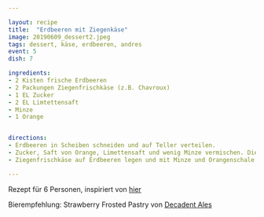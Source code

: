```yaml
---

layout: recipe
title:  "Erdbeeren mit Ziegenkäse"
image: 20190609_dessert2.jpeg
tags: dessert, käse, erdbeeren, andres
event: 5
dish: 7

ingredients:
- 2 Kisten frische Erdbeeren
- 2 Packungen Ziegenfrischkäse (z.B. Chavroux)
- 1 EL Zucker
- 2 EL Limtettensaft
- Minze
- 1 Orange


directions:
- Erdbeeren in Scheiben schneiden und auf Teller verteilen.
- Zucker, Saft von Orange, Limettensaft und wenig Minze vermischen. Die Erdbeeren mit dem Saft marninieren. 
- Ziegenfrischkäse auf Erdbeeren legen und mit Minze und Orangenschale dekorieren. 

---
```


Rezept für 6 Personen, inspiriert von [hier](https://ich-liebe-kaese.at/rezepte/frischkaese-mousse-mit-erdbeeren-und-minze)

Bierempfehlung: Strawberry Frosted Pastry von [Decadent Ales](https://decadentales.square.site/)
